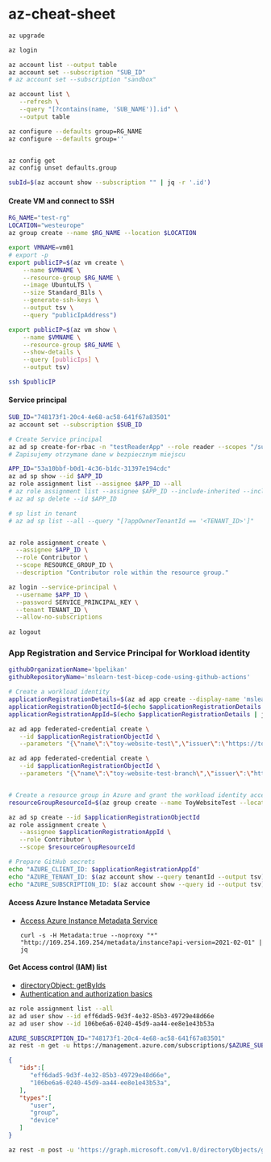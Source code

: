 # az-cheat-sheet

```bash
az upgrade

az login

az account list --output table
az account set --subscription "SUB_ID"
# az account set --subscription "sandbox"

az account list \
   --refresh \
   --query "[?contains(name, 'SUB_NAME')].id" \
   --output table

az configure --defaults group=RG_NAME
az configure --defaults group=''


az config get
az config unset defaults.group

subId=$(az account show --subscription "" | jq -r '.id')
```


#### Create VM and connect to SSH
```bash
RG_NAME="test-rg"
LOCATION="westeurope"
az group create --name $RG_NAME --location $LOCATION

export VMNAME=vm01
# export -p
export publicIP=$(az vm create \
    --name $VMNAME \
    --resource-group $RG_NAME \
    --image UbuntuLTS \
    --size Standard_B1ls \
    --generate-ssh-keys \
    --output tsv \
    --query "publicIpAddress")

export publicIP=$(az vm show \
    --name $VMNAME \
    --resource-group $RG_NAME \
    --show-details \
    --query [publicIps] \
    --output tsv)

ssh $publicIP
```

#### Service principal
```bash
SUB_ID="748173f1-20c4-4e68-ac58-641f67a83501"
az account set --subscription $SUB_ID

# Create Service principal
az ad sp create-for-rbac -n "testReaderApp" --role reader --scopes "/subscriptions/$SUB_ID"
# Zapisujemy otrzymane dane w bezpiecznym miejscu

APP_ID="53a10bbf-b0d1-4c36-b1dc-31397e194cdc"
az ad sp show --id $APP_ID
az role assignment list --assignee $APP_ID --all
# az role assignment list --assignee $APP_ID --include-inherited --include-groups
# az ad sp delete --id $APP_ID

# sp list in tenant
# az ad sp list --all --query "[?appOwnerTenantId == '<TENANT_ID>']"


az role assignment create \
  --assignee $APP_ID \
  --role Contributor \
  --scope RESOURCE_GROUP_ID \
  --description "Contributor role within the resource group."

az login --service-principal \
  --username $APP_ID \
  --password SERVICE_PRINCIPAL_KEY \
  --tenant TENANT_ID \
  --allow-no-subscriptions
  
az logout
```

### App Registration and Service Principal for Workload identity 
```bash
githubOrganizationName='bpelikan'
githubRepositoryName='mslearn-test-bicep-code-using-github-actions'

# Create a workload identity
applicationRegistrationDetails=$(az ad app create --display-name 'mslearn-toy-website-test')
applicationRegistrationObjectId=$(echo $applicationRegistrationDetails | jq -r '.id')
applicationRegistrationAppId=$(echo $applicationRegistrationDetails | jq -r '.appId')

az ad app federated-credential create \
   --id $applicationRegistrationObjectId \
   --parameters "{\"name\":\"toy-website-test\",\"issuer\":\"https://token.actions.githubusercontent.com\",\"subject\":\"repo:${githubOrganizationName}/${githubRepositoryName}:environment:Website\",\"audiences\":[\"api://AzureADTokenExchange\"]}"

az ad app federated-credential create \
   --id $applicationRegistrationObjectId \
   --parameters "{\"name\":\"toy-website-test-branch\",\"issuer\":\"https://token.actions.githubusercontent.com\",\"subject\":\"repo:${githubOrganizationName}/${githubRepositoryName}:ref:refs/heads/main\",\"audiences\":[\"api://AzureADTokenExchange\"]}"


# Create a resource group in Azure and grant the workload identity access
resourceGroupResourceId=$(az group create --name ToyWebsiteTest --location westus --query id --output tsv)

az ad sp create --id $applicationRegistrationObjectId
az role assignment create \
   --assignee $applicationRegistrationAppId \
   --role Contributor \
   --scope $resourceGroupResourceId

# Prepare GitHub secrets
echo "AZURE_CLIENT_ID: $applicationRegistrationAppId"
echo "AZURE_TENANT_ID: $(az account show --query tenantId --output tsv)"
echo "AZURE_SUBSCRIPTION_ID: $(az account show --query id --output tsv)"
```


#### Access Azure Instance Metadata Service
* [Access Azure Instance Metadata Service](https://docs.microsoft.com/en-us/azure/virtual-machines/linux/instance-metadata-service?tabs=linux#access-azure-instance-metadata-service)

    `curl -s -H Metadata:true --noproxy "*" "http://169.254.169.254/metadata/instance?api-version=2021-02-01" | jq`


#### Get Access control (IAM) list
* [directoryObject: getByIds](https://docs.microsoft.com/en-us/graph/api/directoryobject-getbyids?view=graph-rest-1.0&tabs=http)
* [Authentication and authorization basics](https://docs.microsoft.com/en-us/graph/auth/auth-concepts)


```bash
az role assignment list --all 
az ad user show --id eff6dad5-9d3f-4e32-85b3-49729e48d66e
az ad user show --id 106be6a6-0240-45d9-aa44-ee8e1e43b53a

AZURE_SUBSCRIPTION_ID="748173f1-20c4-4e68-ac58-641f67a83501"
az rest -m get -u https://management.azure.com/subscriptions/$AZURE_SUBSCRIPTION_ID/providers/Microsoft.Authorization/roleAssignments?api-version=2015-07-01 
```

```json
{
   "ids":[
      "eff6dad5-9d3f-4e32-85b3-49729e48d66e",
      "106be6a6-0240-45d9-aa44-ee8e1e43b53a",
   ],
   "types":[
      "user",
      "group",
      "device"
   ]
}
```

```bash
az rest -m post -u 'https://graph.microsoft.com/v1.0/directoryObjects/getByIds' --body @body.json > response.json

```